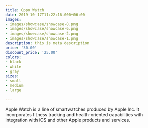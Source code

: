 ```yaml
---
title: Oppo Watch
date: 2019-10-17T11:22:16.000+06:00
images:
- images/showcase/showcase-8.png
- images/showcase/showcase-6.png
- images/showcase/showcase-2.png
- images/showcase/showcase-1.png
description: this is meta description
price: '30.00'
discount_price: '25.00'
colors:
- black
- white
- gray
sizes:
- small
- medium
- large

---
```

Apple Watch is a line of smartwatches produced by Apple Inc. It incorporates fitness tracking and health-oriented capabilities with integration with iOS and other Apple products and services.